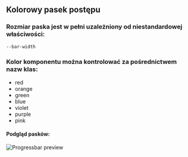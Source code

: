 ## Kolorowy pasek postępu
### Rozmiar paska jest w pełni uzależniony od niestandardowej właściwości:
```css
--bar-width
```
### Kolor komponentu można kontrolować za pośrednictwem nazw klas:
* red
* orange
* green
* blue
* violet
* purple
* pink
#### Podgląd pasków:
![Progressbar preview](https://i.ibb.co/26LWvqJ/progress-bar.png)
